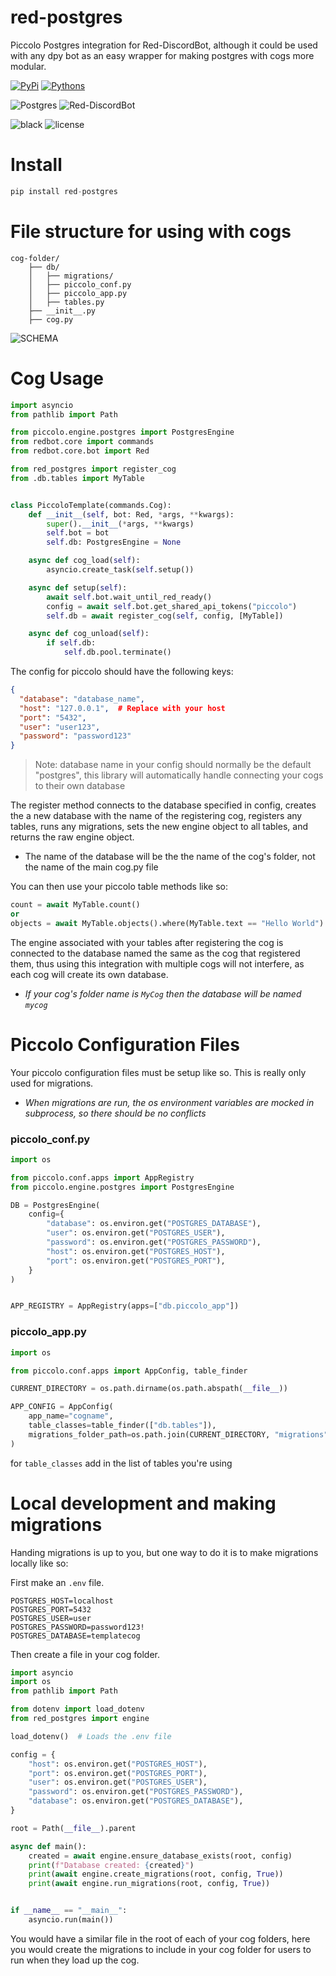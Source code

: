 # red-postgres

Piccolo Postgres integration for Red-DiscordBot, although it could be used with any dpy bot as an easy wrapper for making postgres with cogs more modular.

[![PyPi](https://img.shields.io/pypi/v/red-postgres)](https://pypi.org/project/red-postgres/)
[![Pythons](https://img.shields.io/pypi/pyversions/red-postgres)](https://pypi.org/project/red-postgres/)

![Postgres](https://img.shields.io/badge/postgres-%23316192.svg?logo=postgresql&logoColor=white)
![Red-DiscordBot](https://img.shields.io/badge/Red%20DiscordBot-V3.5-red)

![black](https://img.shields.io/badge/style-black-000000?link=https://github.com/psf/black)
![license](https://img.shields.io/github/license/Vertyco/red-postgres)

# Install

```python
pip install red-postgres
```

# File structure for using with cogs

```
cog-folder/
    ├── db/
    │   ├── migrations/
    │   ├── piccolo_conf.py
    │   ├── piccolo_app.py
    │   ├── tables.py
    ├── __init__.py
    ├── cog.py
```

![SCHEMA](.github/ASSETS/schema.png)

# Cog Usage

```python
import asyncio
from pathlib import Path

from piccolo.engine.postgres import PostgresEngine
from redbot.core import commands
from redbot.core.bot import Red

from red_postgres import register_cog
from .db.tables import MyTable


class PiccoloTemplate(commands.Cog):
    def __init__(self, bot: Red, *args, **kwargs):
        super().__init__(*args, **kwargs)
        self.bot = bot
        self.db: PostgresEngine = None

    async def cog_load(self):
        asyncio.create_task(self.setup())

    async def setup(self):
        await self.bot.wait_until_red_ready()
        config = await self.bot.get_shared_api_tokens("piccolo")
        self.db = await register_cog(self, config, [MyTable])

    async def cog_unload(self):
        if self.db:
            self.db.pool.terminate()
```

The config for piccolo should have the following keys:

```json
{
  "database": "database_name",
  "host": "127.0.0.1",  # Replace with your host
  "port": "5432",
  "user": "user123",
  "password": "password123"
}
```

> Note: database name in your config should normally be the default "postgres", this library will automatically handle connecting your cogs to their own database

The register method connects to the database specified in config, creates the a new database with the name of the registering cog, registers any tables, runs any migrations, sets the new engine object to all tables, and returns the raw engine object.

- The name of the database will be the the name of the cog's folder, not the name of the main cog.py file

You can then use your piccolo table methods like so:

```python
count = await MyTable.count()
or
objects = await MyTable.objects().where(MyTable.text == "Hello World")
```

The engine associated with your tables after registering the cog is connected to the database named the same as the cog that registered them, thus using this integration with multiple cogs will not interfere, as each cog will create its own database.

- _If your cog's folder name is `MyCog` then the database will be named `mycog`_

# Piccolo Configuration Files

Your piccolo configuration files must be setup like so. This is really only used for migrations.

- _When migrations are run, the os environment variables are mocked in subprocess, so there should be no conflicts_

### piccolo_conf.py

```python
import os

from piccolo.conf.apps import AppRegistry
from piccolo.engine.postgres import PostgresEngine

DB = PostgresEngine(
    config={
        "database": os.environ.get("POSTGRES_DATABASE"),
        "user": os.environ.get("POSTGRES_USER"),
        "password": os.environ.get("POSTGRES_PASSWORD"),
        "host": os.environ.get("POSTGRES_HOST"),
        "port": os.environ.get("POSTGRES_PORT"),
    }
)


APP_REGISTRY = AppRegistry(apps=["db.piccolo_app"])
```

### piccolo_app.py

```python
import os

from piccolo.conf.apps import AppConfig, table_finder

CURRENT_DIRECTORY = os.path.dirname(os.path.abspath(__file__))

APP_CONFIG = AppConfig(
    app_name="cogname",
    table_classes=table_finder(["db.tables"]),
    migrations_folder_path=os.path.join(CURRENT_DIRECTORY, "migrations"),
)
```

for `table_classes` add in the list of tables you're using

# Local development and making migrations

Handing migrations is up to you, but one way to do it is to make migrations locally like so:

First make an `.env` file.

```env
POSTGRES_HOST=localhost
POSTGRES_PORT=5432
POSTGRES_USER=user
POSTGRES_PASSWORD=password123!
POSTGRES_DATABASE=templatecog
```

Then create a file in your cog folder.

```python
import asyncio
import os
from pathlib import Path

from dotenv import load_dotenv
from red_postgres import engine

load_dotenv()  # Loads the .env file

config = {
    "host": os.environ.get("POSTGRES_HOST"),
    "port": os.environ.get("POSTGRES_PORT"),
    "user": os.environ.get("POSTGRES_USER"),
    "password": os.environ.get("POSTGRES_PASSWORD"),
    "database": os.environ.get("POSTGRES_DATABASE"),
}

root = Path(__file__).parent

async def main():
    created = await engine.ensure_database_exists(root, config)
    print(f"Database created: {created}")
    print(await engine.create_migrations(root, config, True))
    print(await engine.run_migrations(root, config, True))


if __name__ == "__main__":
    asyncio.run(main())

```

You would have a similar file in the root of each of your cog folders, here you would create the migrations to include in your cog folder for users to run when they load up the cog.
